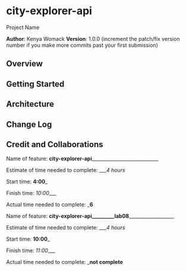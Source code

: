 # city-explorer-api
 Project Name

**Author**: Kenya Womack
**Version**: 1.0.0 (increment the patch/fix version number if you make more commits past your first submission)

## Overview
<!-- Provide a high level overview of what this application is and why you are building it, beyond the fact that it's an assignment for this class. (i.e. What's your problem domain?) -->

## Getting Started
<!-- What are the steps that a user must take in order to build this app on their own machine and get it running? -->

## Architecture
<!-- Provide a detailed description of the application design. What technologies (languages, libraries, etc) you're using, and any other relevant design information. -->

## Change Log
<!-- Use this area to document the iterative changes made to your application as each feature is successfully implemented. Use time stamps. Here's an example:

01-01-2001 4:59pm - Application now has a fully-functional express server, with a GET route for the location resource. -->

## Credit and Collaborations
<!-- Give credit (and a link) to other people or resources that helped you build this application. -->

Name of feature: __city-explorer-api______________________________

Estimate of time needed to complete: ____4 hours_

Start time: __4:00___

Finish time: _10:00____

Actual time needed to complete: ___6__

Name of feature: __city-explorer-api_________lab08_____________________

Estimate of time needed to complete: ____4 hours_

Start time: __10:00___

Finish time: _11:00____

Actual time needed to complete: ___not complete__
